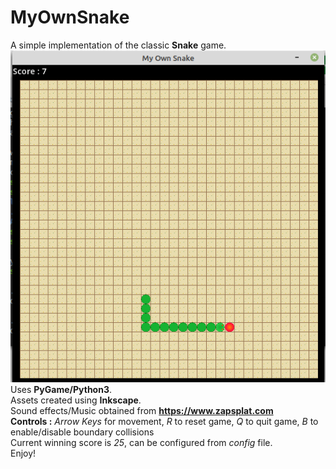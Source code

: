 # MyOwnSnake
A simple implementation of the classic **Snake** game.  
![Screen Capture](/screencapture.png)  
Uses **PyGame/Python3**.  
Assets created using **Inkscape**.  
Sound effects/Music obtained from **https://www.zapsplat.com**  
**Controls :** *Arrow Keys* for movement, *R* to reset game, *Q* to quit game, *B* to enable/disable boundary collisions  
Current winning score is *25*, can be configured from *config* file.  
Enjoy!
